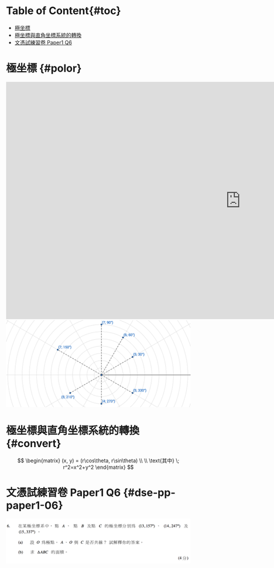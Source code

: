 # Table of Content{#toc}

<!-- MarkdownTOC depth=2 -->

- [極坐標](#polor)
- [極坐標與直角坐標系統的轉換](#convert)
- [文憑試練習卷 Paper1 Q6](#dse-pp-paper1-06)

<!-- /MarkdownTOC -->

# 極坐標 {#polor}

<div class="iframe-container">
  <iframe
  scrolling="no"
  allowfullscreen
  title="Incenter"
  src="https://www.geogebra.org/material/iframe/id/xu6x3hMA/width/1280/height/647/border/888888/smb/false/stb/false/stbh/false/ai/false/asb/false/sri/false/rc/false/ld/false/sdz/false/ctl/false"
  width="1280"
  height="647"
  style="border:0px;"> </iframe>
</div>

<div class="hidden-onscreen">
  <img src="/images/chapter03/polar-coordinate.png" alt="polar-coordinate">
</div>

# 極坐標與直角坐標系統的轉換{#convert}
$$
\begin{matrix}
(x, y) = (r\cos\theta, r\sin\theta) \\
\\
\text{其中} \; r^2=x^2+y^2
\end{matrix}
$$

# 文憑試練習卷 Paper1 Q6 {#dse-pp-paper1-06}
<img src="/images/chapter03/dse-pp-paper1-06.png" alt="dse-pp-paper1-06">
